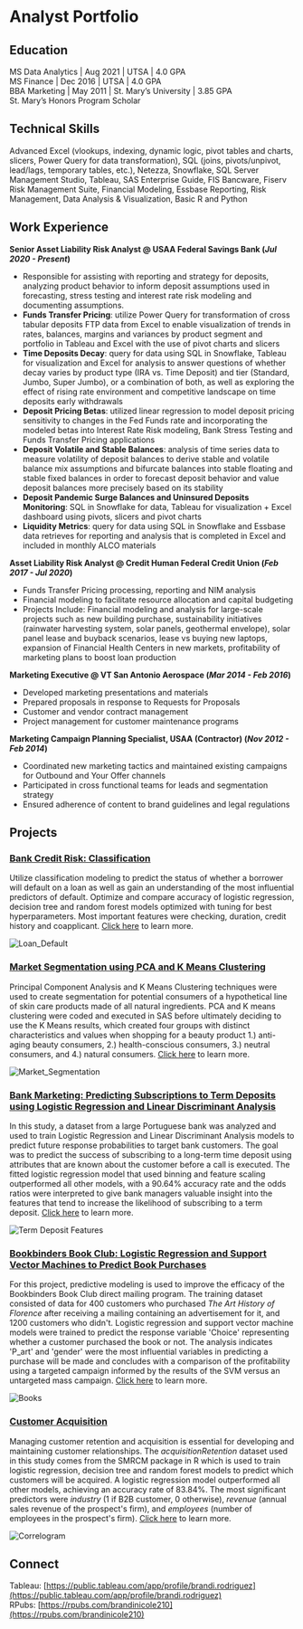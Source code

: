 # Analyst Portfolio

## Education
MS Data Analytics | Aug 2021 | UTSA | 4.0 GPA  
MS Finance | Dec 2016 | UTSA | 4.0 GPA  
BBA Marketing | May 2011 | St. Mary’s University | 3.85 GPA  
St. Mary’s Honors Program Scholar  

## Technical Skills  
Advanced Excel (vlookups, indexing, dynamic logic, pivot tables and charts, slicers, Power Query for data transformation), SQL (joins, pivots/unpivot, lead/lags, temporary tables, etc.), Netezza, Snowflake, SQL Server Management Studio, Tableau, SAS Enterprise Guide, FIS Bancware, Fiserv Risk Management Suite, Financial Modeling, Essbase Reporting, Risk Management, Data Analysis & Visualization, Basic R and Python

## Work Experience
**Senior Asset Liability Risk Analyst @ USAA Federal Savings Bank (_Jul 2020 - Present_)**
- Responsible for assisting with reporting and strategy for deposits, analyzing product behavior to inform deposit assumptions used in forecasting, stress testing and interest rate risk modeling and documenting assumptions.  
- **Funds Transfer Pricing**: utilize Power Query for transformation of cross tabular deposits FTP data from Excel to enable visualization of trends in rates, balances, margins and variances by product segment and portfolio in Tableau and Excel with the use of pivot charts and slicers
- **Time Deposits Decay**: query for data using SQL in Snowflake, Tableau for visualization and Excel for analysis to answer questions of whether decay varies by product type (IRA vs. Time Deposit) and tier (Standard, Jumbo, Super Jumbo), or a combination of both, as well as exploring the effect of rising rate environment and competitive landscape on time deposits early withdrawals
- **Deposit Pricing Betas**: utilized linear regression to model deposit pricing sensitivity to changes in the Fed Funds rate and incorporating the modeled betas into Interest Rate Risk modeling, Bank Stress Testing and Funds Transfer Pricing applications 
- **Deposit Volatile and Stable Balances**: analysis of time series data to measure volatility of deposit balances to derive stable and volatile balance mix assumptions and bifurcate balances into stable floating and stable fixed balances in order to forecast deposit behavior and value deposit balances more precisely based on its stability 
- **Deposit Pandemic Surge Balances and Uninsured Deposits Monitoring**: SQL in Snowflake for data, Tableau for visualization + Excel dashboard using pivots, slicers and pivot charts
- **Liquidity Metrics**: query for data using SQL in Snowflake and Essbase data retrieves for reporting and analysis that is completed in Excel and included in monthly ALCO materials

**Asset Liability Risk Analyst @ Credit Human Federal Credit Union (_Feb 2017 - Jul 2020_)**
- Funds Transfer Pricing processing, reporting and NIM analysis
- Financial modeling to facilitate resource allocation and capital budgeting
- Projects Include: Financial modeling and analysis for large-scale projects such as new building purchase, sustainability initiatives (rainwater harvesting system, solar panels, geothermal envelope), solar panel lease and buyback scenarios, lease vs buying new laptops, expansion of Financial Health Centers in new markets, profitability of marketing plans to boost loan production

**Marketing Executive @ VT San Antonio Aerospace (_Mar 2014 - Feb 2016_)**
- Developed marketing presentations and materials
-	Prepared proposals in response to Requests for Proposals
-	Customer and vendor contract management
-	Project management for customer maintenance programs

**Marketing Campaign Planning Specialist, USAA (Contractor) (_Nov 2012 - Feb 2014_)**
-	Coordinated new marketing tactics and maintained existing campaigns for Outbound and Your Offer channels
-	Participated in cross functional teams for leads and segmentation strategy 
-	Ensured adherence of content to brand guidelines and legal regulations


## Projects
### [Bank Credit Risk: Classification](https://github.com/brandinicole210/bank-credit-risk)  
Utilize classification modeling to predict the status of whether a borrower will default on a loan as well as gain an understanding of the most influential predictors of default. Optimize and compare accuracy of logistic regression, decision tree and random forest models optimized with tuning for best hyperparameters. Most important features were checking, duration, credit history and coapplicant. [Click here](https://github.com/brandinicole210/bank-credit-risk) to learn more.  

![Loan_Default](/assets/img/loan_default.jpg)

### [Market Segmentation using PCA and K Means Clustering](https://github.com/brandinicole210/skin-care-market-segmentation)
Principal Component Analysis and K Means Clustering techniques were used to create segmentation for potential consumers of a hypothetical line of skin care products made of all natural ingredients. PCA and K means clustering were coded and executed in SAS before ultimately deciding to use the K Means results, which created four groups with distinct characteristics and values when shopping for a beauty product 1.) anti-aging beauty consumers, 2.) health-conscious consumers, 3.) neutral consumers, and 4.) natural consumers. [Click here](https://github.com/brandinicole210/skin-care-market-segmentation) to learn more.  

![Market_Segmentation](/assets/img/market_segmentation.jpeg)

### [Bank Marketing: Predicting Subscriptions to Term Deposits using Logistic Regression and Linear Discriminant Analysis](https://github.com/brandinicole210/marketing-term-deposits)
In this study, a dataset from a large Portuguese bank was analyzed and used to train Logistic Regression and Linear Discriminant Analysis models to predict future response probabilities to target bank customers. The goal was to predict the success of subscribing to a long-term time deposit using attributes that are known about the customer before a call is executed. The fitted logistic regression model that used binning and feature scaling outperformed all other models, with a 90.64% accuracy rate and the odds ratios were interpreted to give bank managers valuable insight into the features that tend to increase the likelihood of subscribing to a term deposit. [Click here](https://github.com/brandinicole210/marketing-term-deposits) to learn more.  

![Term Deposit Features](/assets/img/bank_term_deposits_features.jpg)

### [Bookbinders Book Club: Logistic Regression and Support Vector Machines to Predict Book Purchases](https://github.com/brandinicole210/bookbinders-book-purchase)
For this project, predictive modeling is used to improve the efficacy of the Bookbinders Book Club direct mailing program. The training dataset consisted of data for 400 customers who purchased _The Art History of Florence_ after receiving a mailing containing an advertisement for it, and 1200 customers who didn't. Logistic regression and support vector machine models were trained to predict the response variable 'Choice' representing whether a customer purchased the book or not. The analysis indicates 'P_art' and 'gender' were the most influential variables in predicting a purchase will be made and concludes with a comparison of the profitability using a targeted campaign informed by the results of the SVM versus an untargeted mass campaign. [Click here](https://github.com/brandinicole210/bookbinders-book-purchase) to learn more.  

![Books](/assets/img/books.jpg)

### [Customer Acquisition](https://github.com/brandinicole210/customer-acquisition)  
Managing customer retention and acquisition is essential for developing and maintaining customer relationships. The _acquisitionRetention_ dataset used in this study comes from the SMRCM package in R which is used to train logistic regression, decision tree and random forest models to predict which customers will be acquired. A logistic regression model outperformed all other models, achieving an accuracy rate of 83.84%. The most significant predictors were _industry_ (1 if B2B customer, 0 otherwise), _revenue_ (annual sales revenue of the prospect's firm), and _employees_ (number of employees in the prospect's firm). [Click here](https://github.com/brandinicole210/customer-acquisition) to learn more.  

![Correlogram](/assets/img/acquisition_correlogram.jpg)  

## Connect  
Tableau: [https://public.tableau.com/app/profile/brandi.rodriguez](https://public.tableau.com/app/profile/brandi.rodriguez)    
RPubs: [https://rpubs.com/brandinicole210](https://rpubs.com/brandinicole210)  





